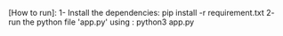 [How to run]:
	1- Install the dependencies: pip install -r requirement.txt
	2- run the python file 'app.py' using : python3 app.py
